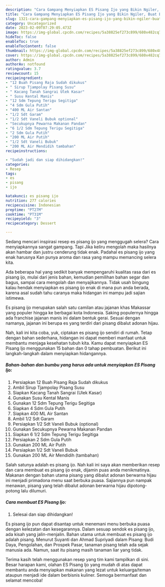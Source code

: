 ```yaml
---
description: "Cara Gampang Menyiapkan ES Pisang Ijo yang Bikin Ngiler, Buat Buka Puasa Enak Banget"
title: "Cara Gampang Menyiapkan ES Pisang Ijo yang Bikin Ngiler, Buat Buka Puasa Enak Banget"
slug: 1321-cara-gampang-menyiapkan-es-pisang-ijo-yang-bikin-ngiler-buat-buka-puasa-enak-banget
category: Uncategorized
date: 2023-02-09T07:29:05.473Z
image: https://img-global.cpcdn.com/recipes/5a38825ef273c899/680x482cq70/es-pisang-ijo-foto-resep-utama.jpg
hideToc: false
enableToc: true
enableTocContent: false
thumbnail: https://img-global.cpcdn.com/recipes/5a38825ef273c899/680x482cq70/es-pisang-ijo-foto-resep-utama.jpg
cover: https://img-global.cpcdn.com/recipes/5a38825ef273c899/680x482cq70/es-pisang-ijo-foto-resep-utama.jpg
author: Admin
authorAv: notfound
ratingvalue: 3.7
reviewcount: 15
recipeingredient:
- "12 Buah Pisang Raja Sudah dikukus"
- " Sirup Tjampolay Pisang Susu"
- " Kacang Tanah Sangrai Ulek Kasar"
- " Susu Kental Manis"
- "12 Sdm Tepung Terigu Segitiga"
- "4 Sdm Gula Putih"
- "400 ML Air Santan"
- "1/2 Sdt Garam"
- "1/2 Sdt Vaneli Bubuk optional"
- "Secukupnya Pewarna Makanan Pandan"
- "6 1/2 Sdm Tepung Terigu Segitiga"
- "2 Sdm Gula Putih"
- "200 ML Air Putih"
- "1/2 Sdt Vaneli Bubuk"
- "200 ML Air Mendidih tambahan"
recipeinstructions:

- "Sudah jadi dan siap dihidangkan!"
categories:
- Resep
tags:
- es
- pisang
- ijo

katakunci: es pisang ijo 
nutrition: 277 calories
recipecuisine: Indonesian
preptime: "PT27M"
cooktime: "PT31M"
recipeyield: "3"
recipecategory: Dessert

---
```



Sedang mencari inspirasi resep es pisang ijo yang menggugah selera? Cara menyiapkannya sangat gampang. Tapi Jika keliru mengolah maka hasilnya akan hambar dan justru cenderung tidak enak. Padahal es pisang ijo yang enak harusnya Kan punya aroma dan rasa yang mampu memancing selera kita.


Ada beberapa hal yang sedikit banyak mempengaruhi kualitas rasa dari es pisang ijo, mulai dari jenis bahan, kemudian pemilihan bahan segar dan bagus, sampai cara mengolah dan menyajikannya. Tidak usah bingung kalau hendak menyiapkan es pisang ijo enak di mana pun anda berada, karena asal sudah tahu caranya maka hidangan ini mampu jadi sajian istimewa.

Es pisang ijo merupakan salah satu camilan atau jajanan khas Makassar yang populer hingga ke berbagai kota Indonesia. Saking populernya hingga ada franchise jajanan manis ini dalam bentuk gerai. Sesuai dengan namanya, jajanan ini berupa es yang terdiri dari pisang dibalut adonan hijau.


Nah, kali ini kita coba, yuk, ciptakan es pisang ijo sendiri di rumah. Tetap dengan bahan sederhana, hidangan ini dapat memberi manfaat untuk membantu menjaga kesehatan tubuh kita. Kamu dapat menyiapkan ES Pisang Ijo menggunakan 15 bahan dan 0 tahap pembuatan. Berikut ini langkah-langkah dalam menyiapkan hidangannya.

<!--inarticleads1-->

##### Bahan-bahan dan bumbu yang harus ada untuk menyiapkan ES Pisang Ijo:

1. Persiapkan 12 Buah Pisang Raja Sudah dikukus
1. Ambil  Sirup Tjampolay Pisang Susu
1. Siapkan  Kacang Tanah Sangrai (Ulek Kasar)
1. Gunakan  Susu Kental Manis
1. Gunakan 12 Sdm Tepung Terigu Segitiga
1. Siapkan 4 Sdm Gula Putih
1. Siapkan 400 ML Air Santan
1. Ambil 1/2 Sdt Garam
1. Persiapkan 1/2 Sdt Vaneli Bubuk (optional)
1. Gunakan Secukupnya Pewarna Makanan Pandan
1. Siapkan 6 1/2 Sdm Tepung Terigu Segitiga
1. Persiapkan 2 Sdm Gula Putih
1. Gunakan 200 ML Air Putih
1. Persiapkan 1/2 Sdt Vaneli Bubuk
1. Gunakan 200 ML Air Mendidih (tambahan)


Salah satunya adalah es pisang ijo. Nah kali ini saya akan memberikan resep dan cara membuat es pisang ijo enak, dijamin puas anda menikmatinya. Makanan dengan bahan utama pisang yang dibalut adonan berwarna hijau ini menjadi primadona menu saat berbuka puasa. Sajiannya pun nampak menawan, pisang yang telah dibalut adonan berwarna hijau dipotong-potong lalu dilumuri. 

<!--inarticleads2-->

##### Cara membuat ES Pisang Ijo:


1. Selesai dan siap dihidangkan!

Es pisang ijo pun dapat disantap untuk menemani menu berbuka puasa dengan kelezatan dan kesegarannya. Dalam sesuap sendok es pisang ijo, ada kisah yang jalin-menjalin. Bahan utama untuk membuat es pisang ijo adalah pisang. Menurut Suyanti dan Ahmad Supriyadi dalam Pisang: Budi Daya, Pengolahan, dan Prospek Pasar, tanaman pisang telah ada sejak manusia ada. Namun, saat itu pisang masih tanaman liar yang tidak. 

Terima kasih telah menggunakan resep yang tim kami tampilkan di sini. Besar harapan kami, olahan ES Pisang Ijo yang mudah di atas dapat membantu anda menyiapkan makanan yang lezat untuk keluarga/teman ataupun menjadi ide dalam berbisnis kuliner. Semoga bermanfaat dan selamat mencoba!
